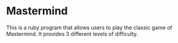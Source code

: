 # Mastermind
This is a ruby program that allows users to play the classic game of Mastermind. It provides 3 different levels of difficulty.
